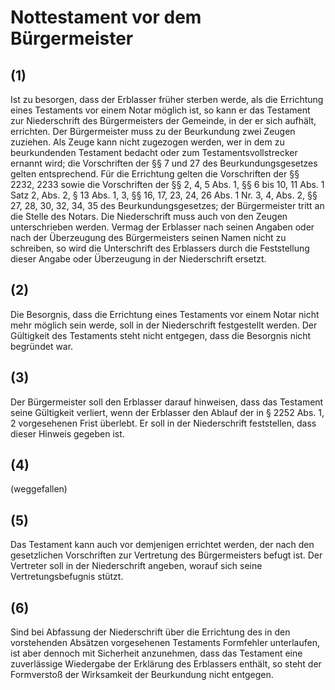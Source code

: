 # Nottestament vor dem Bürgermeister



## (1)

 Ist zu besorgen, dass der Erblasser früher sterben werde, als die Errichtung eines Testaments vor einem Notar möglich ist, so kann er das Testament zur Niederschrift des Bürgermeisters der Gemeinde, in der er sich aufhält, errichten. Der Bürgermeister muss zu der Beurkundung zwei Zeugen zuziehen. Als Zeuge kann nicht zugezogen werden, wer in dem zu beurkundenden Testament bedacht oder zum Testamentsvollstrecker ernannt wird; die Vorschriften der §§ 7 und 27 des Beurkundungsgesetzes gelten entsprechend. Für die Errichtung gelten die Vorschriften der §§ 2232, 2233 sowie die Vorschriften der §§ 2, 4, 5 Abs. 1, §§ 6 bis 10, 11 Abs. 1 Satz 2, Abs. 2, § 13 Abs. 1, 3, §§ 16, 17, 23, 24, 26 Abs. 1 Nr. 3, 4, Abs. 2, §§ 27, 28, 30, 32, 34, 35 des Beurkundungsgesetzes; der Bürgermeister tritt an die Stelle des Notars. Die Niederschrift muss auch von den Zeugen unterschrieben werden. Vermag der Erblasser nach seinen Angaben oder nach der Überzeugung des Bürgermeisters seinen Namen nicht zu schreiben, so wird die Unterschrift des Erblassers durch die Feststellung dieser Angabe oder Überzeugung in der Niederschrift ersetzt.

## (2)

 Die Besorgnis, dass die Errichtung eines Testaments vor einem Notar nicht mehr möglich sein werde, soll in der Niederschrift festgestellt werden. Der Gültigkeit des Testaments steht nicht entgegen, dass die Besorgnis nicht begründet war.

## (3)

 Der Bürgermeister soll den Erblasser darauf hinweisen, dass das Testament seine Gültigkeit verliert, wenn der Erblasser den Ablauf der in § 2252 Abs. 1, 2 vorgesehenen Frist überlebt. Er soll in der Niederschrift feststellen, dass dieser Hinweis gegeben ist.

## (4)

(weggefallen)

## (5)

 Das Testament kann auch vor demjenigen errichtet werden, der nach den gesetzlichen Vorschriften zur Vertretung des Bürgermeisters befugt ist. Der Vertreter soll in der Niederschrift angeben, worauf sich seine Vertretungsbefugnis stützt.

## (6)

 Sind bei Abfassung der Niederschrift über die Errichtung des in den vorstehenden Absätzen vorgesehenen Testaments Formfehler unterlaufen, ist aber dennoch mit Sicherheit anzunehmen, dass das Testament eine zuverlässige Wiedergabe der Erklärung des Erblassers enthält, so steht der Formverstoß der Wirksamkeit der Beurkundung nicht entgegen. 

